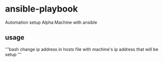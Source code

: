 # ansible-playbook
Automation setup Alpha Machine with ansible

## usage
'''bash
change ip address in hosts file with machine's ip address that will be setup
'''

